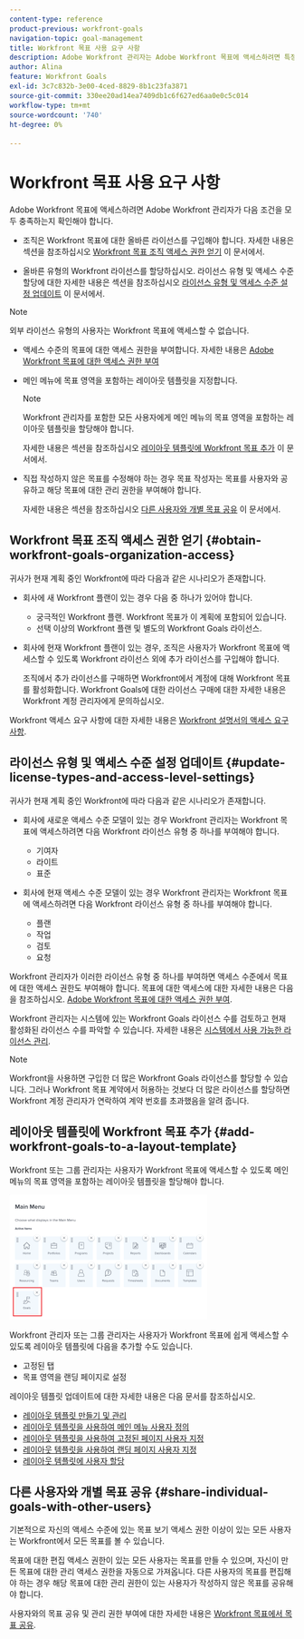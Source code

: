 ```yaml
---
content-type: reference
product-previous: workfront-goals
navigation-topic: goal-management
title: Workfront 목표 사용 요구 사항
description: Adobe Workfront 관리자는 Adobe Workfront 목표에 액세스하려면 특정 조건이 충족되는지 확인해야 합니다.
author: Alina
feature: Workfront Goals
exl-id: 3c7c832b-3e00-4ced-8829-8b1c23fa3871
source-git-commit: 330ee20ad14ea7409db1c6f627ed6aa0e0c5c014
workflow-type: tm+mt
source-wordcount: '740'
ht-degree: 0%

---
```


# Workfront 목표 사용 요구 사항

Adobe Workfront 목표에 액세스하려면 Adobe Workfront 관리자가 다음 조건을 모두 충족하는지 확인해야 합니다.

<!--drafted for P&P - replace the first bullet with this one when licensing changes: 
* Your company must purchase the correct Adobe Worfront plan or Adobe Workfront Goal license. For information, see the section [Obtain Workfront Goals organization access](#obtain-workfront-goals-organization-access)in this article.-->

* 조직은 Workfront 목표에 대한 올바른 라이선스를 구입해야 합니다. 자세한 내용은 섹션을 참조하십시오 [Workfront 목표 조직 액세스 권한 얻기](#obtain-workfront-goals-organization-access) 이 문서에서.

* 올바른 유형의 Workfront 라이선스를 할당하십시오. 라이선스 유형 및 액세스 수준 할당에 대한 자세한 내용은 섹션을 참조하십시오 [라이선스 유형 및 액세스 수준 설정 업데이트](#update-license-types-and-access-level-settings) 이 문서에서.

>[!NOTE]
>
>외부 라이선스 유형의 사용자는 Workfront 목표에 액세스할 수 없습니다.

* 액세스 수준의 목표에 대한 액세스 권한을 부여합니다. 자세한 내용은 [Adobe Workfront 목표에 대한 액세스 권한 부여](../../administration-and-setup/add-users/configure-and-grant-access/grant-access-goals.md)

* 메인 메뉴에 목표 영역을 포함하는 레이아웃 템플릿을 지정합니다.

  >[!NOTE]
  >
  >Workfront 관리자를 포함한 모든 사용자에게 메인 메뉴의 목표 영역을 포함하는 레이아웃 템플릿을 할당해야 합니다.

  자세한 내용은 섹션을 참조하십시오 [레이아웃 템플릿에 Workfront 목표 추가](#add-workfront-goals-to-a-layout-template) 이 문서에서.

* 직접 작성하지 않은 목표를 수정해야 하는 경우 목표 작성자는 목표를 사용자와 공유하고 해당 목표에 대한 관리 권한을 부여해야 합니다.

  자세한 내용은 섹션을 참조하십시오 [다른 사용자와 개별 목표 공유](#share-individual-goals-with-other-users) 이 문서에서.

## Workfront 목표 조직 액세스 권한 얻기 {#obtain-workfront-goals-organization-access}


귀사가 현재 계획 중인 Workfront에 따라 다음과 같은 시나리오가 존재합니다.

* 회사에 새 Workfront 플랜이 있는 경우 다음 중 하나가 있어야 합니다.

   * 궁극적인 Workfront 플랜. Workfront 목표가 이 계획에 포함되어 있습니다.
   * 선택 이상의 Workfront 플랜 및 별도의 Workfront Goals 라이선스.

* 회사에 현재 Workfront 플랜이 있는 경우, 조직은 사용자가 Workfront 목표에 액세스할 수 있도록 Workfront 라이선스 외에 추가 라이선스를 구입해야 합니다.

  조직에서 추가 라이선스를 구매하면 Workfront에서 계정에 대해 Workfront 목표를 활성화합니다. Workfront Goals에 대한 라이선스 구매에 대한 자세한 내용은 Workfront 계정 관리자에게 문의하십시오.

Workfront 액세스 요구 사항에 대한 자세한 내용은 [Workfront 설명서의 액세스 요구 사항](/help/quicksilver/administration-and-setup/add-users/access-levels-and-object-permissions/access-level-requirements-in-documentation.md).

## 라이선스 유형 및 액세스 수준 설정 업데이트  {#update-license-types-and-access-level-settings}

귀사가 현재 계획 중인 Workfront에 따라 다음과 같은 시나리오가 존재합니다.

* 회사에 새로운 액세스 수준 모델이 있는 경우 Workfront 관리자는 Workfront 목표에 액세스하려면 다음 Workfront 라이선스 유형 중 하나를 부여해야 합니다.

   * 기여자
   * 라이트
   * 표준

* 회사에 현재 액세스 수준 모델이 있는 경우 Workfront 관리자는 Workfront 목표에 액세스하려면 다음 Workfront 라이선스 유형 중 하나를 부여해야 합니다.

   * 플랜
   * 작업
   * 검토
   * 요청

Workfront 관리자가 이러한 라이선스 유형 중 하나를 부여하면 액세스 수준에서 목표에 대한 액세스 권한도 부여해야 합니다. 목표에 대한 액세스에 대한 자세한 내용은 다음을 참조하십시오. [Adobe Workfront 목표에 대한 액세스 권한 부여](../../administration-and-setup/add-users/configure-and-grant-access/grant-access-goals.md).

Workfront 관리자는 시스템에 있는 Workfront Goals 라이선스 수를 검토하고 현재 활성화된 라이선스 수를 파악할 수 있습니다. 자세한 내용은 [시스템에서 사용 가능한 라이선스 관리](../../administration-and-setup/get-started-wf-administration/manage-available-licenses-in-your-system.md).

>[!NOTE]
>
>Workfront을 사용하면 구입한 더 많은 Workfront Goals 라이선스를 할당할 수 있습니다. 그러나 Workfront 목표 계약에서 허용하는 것보다 더 많은 라이선스를 할당하면 Workfront 계정 관리자가 연락하여 계약 번호를 초과했음을 알려 줍니다.

## 레이아웃 템플릿에 Workfront 목표 추가 {#add-workfront-goals-to-a-layout-template}

Workfront 또는 그룹 관리자는 사용자가 Workfront 목표에 액세스할 수 있도록 메인 메뉴의 목표 영역을 포함하는 레이아웃 템플릿을 할당해야 합니다.

![](assets/layout-template-align-highlighted-350x220.png)

Workfront 관리자 또는 그룹 관리자는 사용자가 Workfront 목표에 쉽게 액세스할 수 있도록 레이아웃 템플릿에 다음을 추가할 수도 있습니다.

* 고정된 탭
* 목표 영역을 랜딩 페이지로 설정

레이아웃 템플릿 업데이트에 대한 자세한 내용은 다음 문서를 참조하십시오.

* [레이아웃 템플릿 만들기 및 관리](../../administration-and-setup/customize-workfront/use-layout-templates/create-and-manage-layout-templates.md)
* [레이아웃 템플릿을 사용하여 메인 메뉴 사용자 정의](../../administration-and-setup/customize-workfront/use-layout-templates/customize-main-menu.md)
* [레이아웃 템플릿을 사용하여 고정된 페이지 사용자 지정](../../administration-and-setup/customize-workfront/use-layout-templates/customize-pinned-pages.md)
* [레이아웃 템플릿을 사용하여 랜딩 페이지 사용자 지정](../../administration-and-setup/customize-workfront/use-layout-templates/customize-landing-page.md)
* [레이아웃 템플릿에 사용자 할당](../../administration-and-setup/customize-workfront/use-layout-templates/assign-users-to-layout-template.md)

## 다른 사용자와 개별 목표 공유 {#share-individual-goals-with-other-users}

기본적으로 자신의 액세스 수준에 있는 목표 보기 액세스 권한 이상이 있는 모든 사용자는 Workfront에서 모든 목표를 볼 수 있습니다.

목표에 대한 편집 액세스 권한이 있는 모든 사용자는 목표를 만들 수 있으며, 자신이 만든 목표에 대한 관리 액세스 권한을 자동으로 가져옵니다. 다른 사용자의 목표를 편집해야 하는 경우 해당 목표에 대한 관리 권한이 있는 사용자가 작성하지 않은 목표를 공유해야 합니다.

사용자와의 목표 공유 및 관리 권한 부여에 대한 자세한 내용은 [Workfront 목표에서 목표 공유](../../workfront-goals/workfront-goals-settings/share-a-goal.md).
